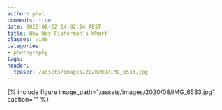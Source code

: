 ```yaml
---
author: phwl
comments: true
date: 2020-08-22 14:02:24 AEST
title: Woy Woy Fisherman's Wharf
classes: wide
categories:
- photography
tags:
header:
  teaser: /assets/images/2020/08/IMG_6533.jpg
---
```


{% include figure image_path="/assets/images/2020/08/IMG_6533.jpg" caption="" %}
